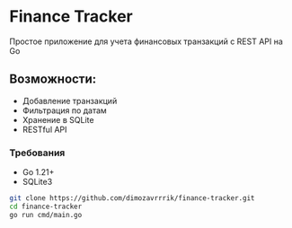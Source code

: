 # Finance Tracker
Простое приложение для учета финансовых транзакций с REST API на Go

## Возможности:
- Добавление транзакций
- Фильтрация по датам
- Хранение в  SQLite
- RESTful API

### Требования
- Go 1.21+
- SQLite3

```bash
git clone https://github.com/dimozavrrrik/finance-tracker.git
cd finance-tracker
go run cmd/main.go